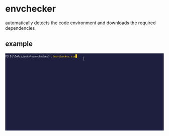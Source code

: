 # envchecker

automatically detects the code environment and downloads the required dependencies

## example

![envchecker](doc/envchecker.gif)
